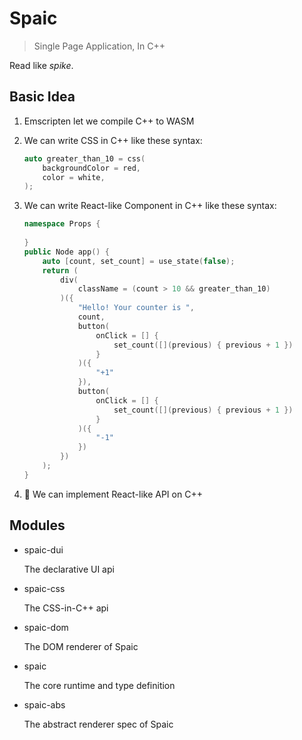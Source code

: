 # Spaic

> Single Page Application, In C++

Read like *spike*.

## Basic Idea

1. Emscripten let we compile C++ to WASM

1. We can write CSS in C++ like these syntax:

   ```c++
   auto greater_than_10 = css(
       backgroundColor = red,
       color = white,
   );
   ```

1. We can write React-like Component in C++ like these syntax:

    ```c++
    namespace Props {
        
    }
    public Node app() {
        auto [count, set_count] = use_state(false);
        return (
            div(
                className = (count > 10 && greater_than_10)
            )({
                "Hello! Your counter is ",
                count,
                button(
                    onClick = [] {
                        set_count([](previous) { previous + 1 })
                    }
                )({
                    "+1"
                }),
                button(
                    onClick = [] {
                        set_count([](previous) { previous + 1 })
                    }
                )({
                    "-1"
                })
            })
        );
    }
    ```

2. :tada: We can implement React-like API on C++

## Modules

- spaic-dui

    The declarative UI api

- spaic-css

    The CSS-in-C++ api

- spaic-dom

    The DOM renderer of Spaic

- spaic

    The core runtime and type definition

- spaic-abs

    The abstract renderer spec of Spaic

